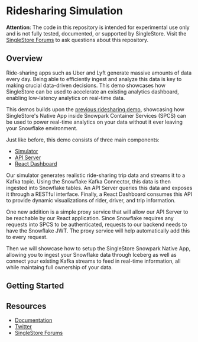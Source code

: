 # Ridesharing Simulation

**Attention**: The code in this repository is intended for experimental use only and is not fully tested, documented, or supported by SingleStore. Visit the [SingleStore Forums](https://www.singlestore.com/forum/) to ask questions about this repository.

## Overview

Ride-sharing apps such as Uber and Lyft generate massive amounts of data every day. Being able to efficiently ingest and analyze this data is key to making crucial data-driven decisions. This demo showcases how SingleStore can be used to accelerate an existing analytics dashboard, enabling low-latency analytics on real-time data.

This demos builds upon the [previous ridesharing demo](https://github.com/singlestore-labs/demo-ridesharing-sim), showcasing how SingleStore's Native App inside Snowpark Container Services (SPCS) can be used to power real-time analytics on your data without it ever leaving your Snowflake environment.

Just like before, this demo consists of three main components:
- [Simulator](#simulator)
- [API Server](#api-server)
- [React Dashboard](#react-dashboard)

Our simulator generates realistic ride-sharing trip data and streams it to a Kafka topic. Using the Snowflake Kafka Connector, this data is then ingested into Snowflake tables. An API Server queries this data and exposes it through a RESTful interface. Finally, a React Dashboard consumes this API to provide dynamic visualizations of rider, driver, and trip information.

One new addition is a simple proxy service that will allow our API Server to be reachable by our React application. Since Snowflake requires any requests into SPCS to be authenticated, requests to our backend needs to have the Snowflake JWT. The proxy service will help automatically add this to every request.

Then we will showcase how to setup the SingleStore Snowpark Native App, allowing you to ingest your Snowflake data through Iceberg as well as connect your existing Kafka streams to feed in real-time information, all while maintaing full ownership of your data.

## Getting Started

## Resources

* [Documentation](https://docs.singlestore.com)
* [Twitter](https://twitter.com/SingleStoreDevs)
* [SingleStore Forums](https://www.singlestore.com/forum)
